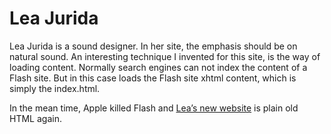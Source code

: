 <!--
  id: 2250
  slug: lea-jurida
  type: fortpolio
  excerpt: <p>Flash website for sound designer Lea Jurida.</p>
  categories: front end, Flash, illustration, graphic design, interaction design, backend
  tags: HTML, XML, graphic design, ActionScript, Flash, illustration, video, interaction design, concept
  clients: Lea Jurida
  collaboration: 
  prizes: 
  thumbnail: jurida.jpg
  image: jurida.jpg
  images: jurida.jpg
  inCv: false
  inPortfolio: false
  dateFrom: 2010-09-11
  dateTo: 2010-10-11
-->

# Lea Jurida

<p>Lea Jurida is a sound designer. In her site, the emphasis should be on natural sound. An interesting technique I invented for this site, is the way of loading content. Normally search engines can not index the content of a Flash site. But in this case loads the Flash site xhtml content, which is simply the index.html.</p>
<p>In the mean time, Apple killed Flash and <a href="http://www.jurida.com/">Lea&#8217;s new website</a> is plain old HTML again.</p>
